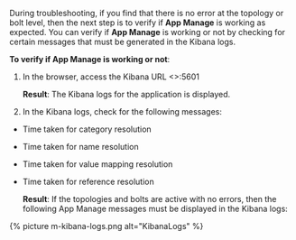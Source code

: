 During troubleshooting, if you find that there is no error at the topology or bolt level, then the next step is to verify if **App Manage** is working as expected. You can verify if **App Manage** is working or not by checking for certain messages that must be generated in the Kibana logs.

**To verify if App Manage is working or not**:

1. In the browser, access the Kibana URL <<ApplicationURL>>:5601

    **Result**: The Kibana logs for the application is displayed.

2. In the Kibana logs, check for the following messages: 

* Time taken for category resolution
* Time taken for name resolution
* Time taken for value mapping resolution
* Time taken for reference resolution

    **Result**: If the topologies and bolts are active with no errors, then the following App Manage messages must be displayed in the Kibana logs:

{% picture m-kibana-logs.png alt="KibanaLogs" %}